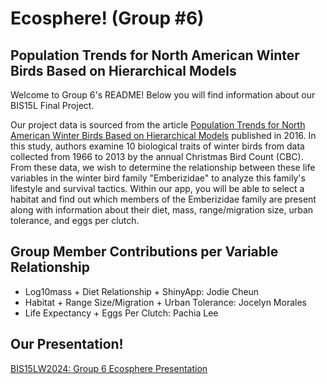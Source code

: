# Ecosphere! (Group #6)

## Population Trends for North American Winter Birds Based on Hierarchical Models

Welcome to Group 6's README! Below you will find information about our BIS15L Final Project.

Our project data is sourced from the article [Population Trends for North American Winter Birds Based on Hierarchical Models](https://esajournals.onlinelibrary.wiley.com/doi/10.1002/ecs2.1351) published in 2016. In this study, authors examine 10 biological traits of winter birds from data collected from 1966 to 2013 by the annual Christmas Bird Count (CBC). From these data, we wish to determine the relationship between these life variables in the winter bird family "Emberizidae" to analyze this family's lifestyle and survival tactics. Within our app, you will be able to select a habitat and find out which members of the Emberizidae family are present along with information about their diet, mass, range/migration size, urban tolerance, and eggs per clutch. 

## Group Member Contributions per Variable Relationship

- Log10mass + Diet Relationship + ShinyApp: Jodie Cheun
- Habitat + Range Size/Migration + Urban Tolerance: Jocelyn Morales
- Life Expectancy + Eggs Per Clutch: Pachia Lee

## Our Presentation! 
[BIS15LW2024: Group 6 Ecosphere Presentation](https://docs.google.com/presentation/d/1BN9HsVjzjM23w02TPsVLT6UbEeYC65nxbEI6GZpzlvE/edit?usp=sharing)

